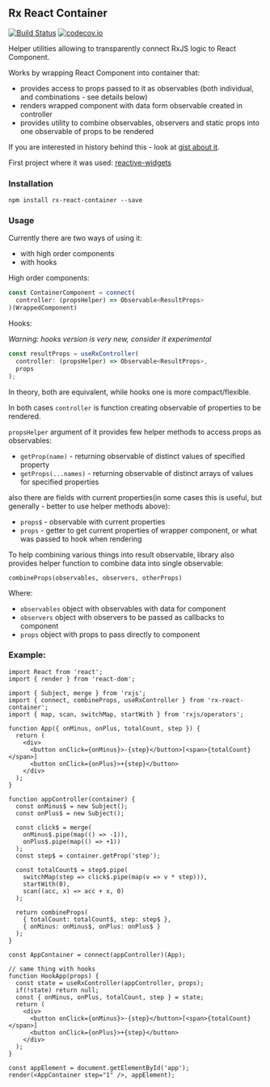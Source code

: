 ## Rx React Container 

[![Build Status](https://travis-ci.org/zxbodya/rx-react-container.svg?branch=master)](https://travis-ci.org/zxbodya/rx-react-container)
[![codecov.io](https://codecov.io/github/zxbodya/rx-react-container/coverage.svg?branch=master)](https://codecov.io/github/zxbodya/rx-react-container?branch=master)

Helper utilities allowing to transparently connect RxJS logic to React Component.

Works by wrapping React Component into container that:

 - provides access to props passed to it as observables (both individual, and combinations - see details below)
 - renders wrapped component with data form observable created in controller
 - provides utility to combine observables, observers and static props into one observable of props to be rendered

If you are interested in history behind this - look at [gist about it](https://gist.github.com/zxbodya/20c63681d45a049df3fc).

First project where it was used: [reactive-widgets](https://github.com/zxbodya/reactive-widgets)

### Installation

`npm install rx-react-container --save`

### Usage

Currently there are two ways of using it:
 - with high order components
 - with hooks

High order components:

```ts
const ContainerComponent = connect(
  controller: (propsHelper) => Observable<ResultProps>
)(WrappedComponent)
```

Hooks:

*Warning: hooks version is very new, consider it experimental*

```ts
const resultProps = useRxController(
  controller: (propsHelper) => Observable<ResultProps>,
  props
);
```

In theory, both are equivalent, while hooks one is more compact/flexible.

In both cases `controller` is function creating observable of properties to be rendered.

`propsHelper` argument of it provides few helper methods to access props as observables:

- `getProp(name)` - returning observable of distinct values of specified property
- `getProps(...names)` - returning observable of distinct arrays of values for specified properties

also there are fields with current properties(in some cases this is useful, but generally - better to use helper methods above):

- `props$` - observable with current properties 
- `props` -  getter to get current properties of wrapper component, or what was passed to hook when rendering

To help combining various things into result observable, library also provides helper function to combine data into single observable:

`combineProps(observables, observers, otherProps)` 

Where:

- `observables` object with observables with data for component
- `observers` object with observers to be passed as callbacks to component 
- `props` object with props to pass directly to component 
 
### Example:

```JS
import React from 'react';
import { render } from 'react-dom';

import { Subject, merge } from 'rxjs';
import { connect, combineProps, useRxController } from 'rx-react-container';
import { map, scan, switchMap, startWith } from 'rxjs/operators';

function App({ onMinus, onPlus, totalCount, step }) {
  return (
    <div>
      <button onClick={onMinus}>-{step}</button>[<span>{totalCount}</span>]
      <button onClick={onPlus}>+{step}</button>
    </div>
  );
}

function appController(container) {
  const onMinus$ = new Subject();
  const onPlus$ = new Subject();

  const click$ = merge(
    onMinus$.pipe(map(() => -1)),
    onPlus$.pipe(map(() => +1))
  );
  const step$ = container.getProp('step');

  const totalCount$ = step$.pipe(
    switchMap(step => click$.pipe(map(v => v * step))),
    startWith(0),
    scan((acc, x) => acc + x, 0)
  );

  return combineProps(
    { totalCount: totalCount$, step: step$ },
    { onMinus: onMinus$, onPlus: onPlus$ }
  );
}

const AppContainer = connect(appController)(App);

// same thing with hooks
function HookApp(props) {
  const state = useRxController(appController, props);
  if(!state) return null;
  const { onMinus, onPlus, totalCount, step } = state;
  return (
    <div>
      <button onClick={onMinus}>-{step}</button>[<span>{totalCount}</span>]
      <button onClick={onPlus}>+{step}</button>
    </div>
  );
}

const appElement = document.getElementById('app');
render(<AppContainer step="1" />, appElement);

```
